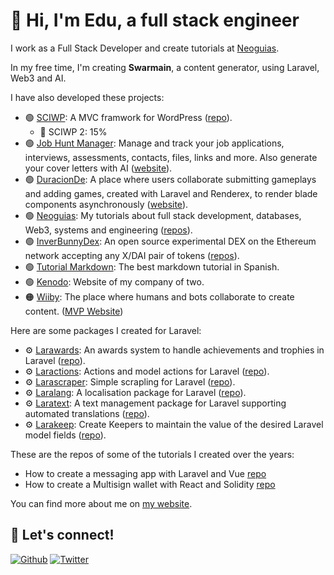# 👋 Hi, I'm Edu, a full stack engineer

I work as a Full Stack Developer and create tutorials at [Neoguias](https://www.neoguias.com/).

In my free time, I'm creating **Swarmain**, a content generator, using Laravel, Web3 and AI.

I have also developed these projects:

- 🟢 [SCIWP](https://sciwp.com/): A MVC framwork for WordPress ([repo](https://github.com/sciwp)).
  - 🔨 SCIWP 2: 15%
- 🟢 [Job Hunt Manager](https://jobhuntmanager.com/): Manage and track your job applications, interviews, assessments, contacts, files, links and more. Also generate your cover letters with AI ([website](https://jobhuntmanager.com/)).
- 🟢 [DuracionDe](https://duracionde.com/): A place where users collaborate submitting gameplays and adding games, created with Laravel and Renderex, to render blade components asynchronously ([website](https://duracionde.com/)).
- 🟢 [Neoguias](https://www.neoguias.com/): My tutorials about full stack development, databases, Web3, systems and engineering ([repos](https://github.com/neoguias)).
- 🟢 [InverBunnyDex](https://github.com/edulazaro/inverbunny-exchange ): An open source experimental DEX on the Ethereum network accepting any X/DAI pair of tokens ([repos](https://github.com/edulazaro/inverbunny-exchange )).
- 🟢 [Tutorial Markdown](https://tutorialmarkdown.com/): The best markdown tutorial in Spanish.
- 🟢 [Kenodo](https://kenodo.com/): Website of my company of two.
- 🟠 [Wiiby](https://wiiby.com/): The place where humans and bots collaborate to create content. ([MVP Website](https://wiiby.com/))

Here are some packages I created for Laravel:

- ⚙️ [Larawards](https://packagist.org/packages/edulazaro/larawards): An awards system to handle achievements and trophies in Laravel ([repo](https://github.com/edulazaro/larawards)).
- ⚙️ [Laractions](https://packagist.org/packages/edulazaro/laractions): Actions and model actions for Laravel ([repo](https://github.com/edulazaro/laractions)).
- ⚙️ [Larascraper](https://packagist.org/packages/edulazaro/larascraper): Simple scrapling for Laravel ([repo](https://github.com/edulazaro/larascraper)).
- ⚙️ [Laralang](https://packagist.org/packages/edulazaro/laralang): A localisation package for Laravel ([repo](https://github.com/edulazaro/laralang)).
- ⚙️ [Laratext](https://packagist.org/packages/edulazaro/laratext): A text management package for Laravel supporting automated translations ([repo](https://github.com/edulazaro/laratext)).
- ⚙️ [Larakeep](https://packagist.org/packages/edulazaro/larakeep): Create Keepers to maintain the value of the desired Laravel model fields ([repo](https://github.com/edulazaro/larakeep)).

These are the repos of some of the tutorials I created over the years:

- How to create a messaging app with Laravel and Vue [repo](https://github.com/neoguias/tutorial-mensajeria-laravel-vue)
- How to create a Multisign wallet with React and Solidity [repo](https://github.com/neoguias/tutorial-wallet-multifirma)


You can find more about me on [my website](https://edulazaro.com).

## 🔗 Let's connect!

<a href="https://github.com/edulazaro" target="_blank"><img alt="Github" src="https://img.shields.io/badge/GitHub-%2312100E.svg?&style=for-the-badge&logo=Github&logoColor=white" /></a>
<a href="https://twitter.com/neeonez" target="_blank"><img alt="Twitter" src="https://img.shields.io/badge/twitter-%231DA1F2.svg?&style=for-the-badge&logo=twitter&logoColor=white" /></a>
